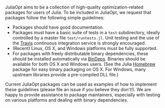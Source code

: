 JuliaOpt aims to be a collection of high-quality optimization-related
packages for users of Julia. To be included in JuliaOpt, we request
that packages follow the following simple guidelines:

* Packages should have good documentation.
* Packages must have a basic suite of tests in a ``test`` subdirectory, ideally controlled by a master file ``test/runtests.jl``.
Unit testing and the use of the [Travis] continuous integration service is strongly encouraged.
* (Recent) Linux, OS X, and Windows platforms must be fully supported.
* For packages with freely distributable binary dependencies, these
should be installed automatically via [BinDeps].  Binaries should be
available for both OS X and Windows users. (See the Julia [Homebrew]
package for easy binary packaging on OS X. For Windows, many upstream
libraries provide a pre-compiled DLL file.)

Current JuliaOpt packages can be used as examples of how to implement
these guidelines (please file an issue if you believe they don't!). We
are happy to provide assistance to package maintainers, especially with
testing on various platforms and dealing with binary dependencies.


[Travis]: https://travis-ci.org/
[BinDeps]: https://github.com/loladiro/BinDeps.jl
[Homebrew]: https://github.com/staticfloat/Homebrew.jl
